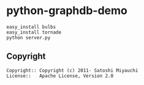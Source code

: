 python-graphdb-demo
=========

	easy_install bulbs
	easy_install tornade
	python server.py


Copyright
----------
	Copyright:: Copyright (c) 2011- Satoshi Miyauchi
	License::   Apache License, Version 2.0
